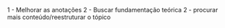 1 - Melhorar as anotações
2 - Buscar fundamentação teórica
2 - procurar mais conteúdo/reestruturar o tópico
